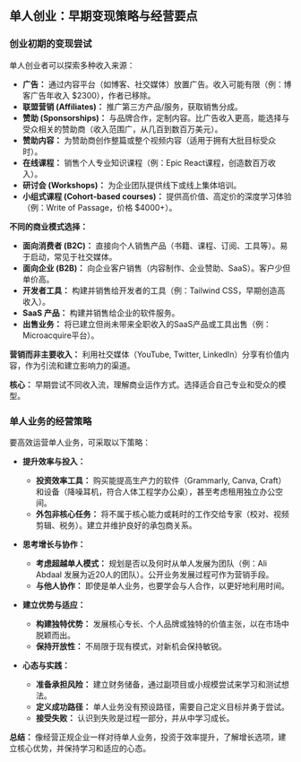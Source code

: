 
## 单人创业：早期变现策略与经营要点

### 创业初期的变现尝试

单人创业者可以探索多种收入来源：

*   **广告：** 通过内容平台（如博客、社交媒体）放置广告。收入可能有限（例：博客广告年收入 $2300），作者已移除。
*   **联盟营销 (Affiliates)：** 推广第三方产品/服务，获取销售分成。
*   **赞助 (Sponsorships)：** 与品牌合作，定制内容。比广告收入更高，能选择与受众相关的赞助商（收入范围广，从几百到数百万美元）。
*   **赞助内容：** 为赞助商创作整篇或整个视频内容（适用于拥有大批目标受众时）。
*   **在线课程：** 销售个人专业知识课程（例：Epic React课程，创造数百万收入）。
*   **研讨会 (Workshops)：** 为企业团队提供线下或线上集体培训。
*   **小组式课程 (Cohort-based courses)：** 提供高价值、高定价的深度学习体验（例：Write of Passage，价格 $4000+）。

**不同的商业模式选择：**

*   **面向消费者 (B2C)：** 直接向个人销售产品（书籍、课程、订阅、工具等）。易于启动，常见于社交媒体。
*   **面向企业 (B2B)：** 向企业客户销售（内容制作、企业赞助、SaaS）。客户少但单价高。
*   **开发者工具：** 构建并销售给开发者的工具（例：Tailwind CSS，早期创造高收入）。
*   **SaaS 产品：** 构建并销售给企业的软件服务。
*   **出售业务：** 将已建立但尚未带来全职收入的SaaS产品或工具出售（例：Microacquire平台）。

**营销而非主要收入：** 利用社交媒体（YouTube, Twitter, LinkedIn）分享有价值内容，作为引流和建立影响力的渠道。

**核心：** 早期尝试不同收入流，理解商业运作方式。选择适合自己专业和受众的模型。

### 单人业务的经营策略

要高效运营单人业务，可采取以下策略：

*   **提升效率与投入：**
    *   **投资效率工具：** 购买能提高生产力的软件（Grammarly, Canva, Craft）和设备（降噪耳机，符合人体工程学办公桌），甚至考虑租用独立办公空间。
    *   **外包非核心任务：** 将不属于核心能力或耗时的工作交给专家（校对、视频剪辑、税务）。建立并维护良好的承包商关系。

*   **思考增长与协作：**
    *   **考虑超越单人模式：** 规划是否以及何时从单人发展为团队（例：Ali Abdaal 发展为近20人的团队）。公开业务发展过程可作为营销手段。
    *   **与他人协作：** 即使是单人业务，也要学会与人合作，以更好地利用时间。

*   **建立优势与适应：**
    *   **构建独特优势：** 发展核心专长、个人品牌或独特的价值主张，以在市场中脱颖而出。
    *   **保持开放性：** 不局限于现有模式，对新机会保持敏锐。

*   **心态与实践：**
    *   **准备承担风险：** 建立财务储备，通过副项目或小规模尝试来学习和测试想法。
    *   **定义成功路径：** 单人业务没有预设路径，需要自己定义目标并勇于尝试。
    *   **接受失败：** 认识到失败是过程一部分，并从中学习成长。

**总结：** 像经营正规企业一样对待单人业务，投资于效率提升，了解增长选项，建立核心优势，并保持学习和适应的心态。